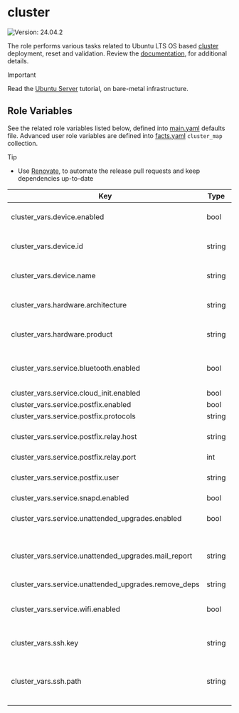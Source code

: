 # cluster

![Version: 24.04.2](https://img.shields.io/badge/Version-24.04.2-informational?style=flat-square)

The role performs various tasks related to Ubuntu LTS OS based [cluster](https://ubuntu.com/server) deployment, reset and validation. Review the [documentation](https://axivo.com/k3s-cluster/wiki/guide/configuration/roles/cluster), for additional details.

> [!IMPORTANT]
> Read the [Ubuntu Server](https://axivo.com/k3s-cluster/tutorials/handbook/server/) tutorial, on bare-metal infrastructure.

## Role Variables

See the related role variables listed below, defined into [main.yaml](./defaults/main.yaml) defaults file. Advanced user role variables are defined into [facts.yaml](./tasks/facts.yaml) `cluster_map` collection.

> [!TIP]
> - Use [Renovate](https://axivo.com/k3s-cluster/tutorials/handbook/tools/#renovate), to automate the release pull requests and keep dependencies up-to-date

| Key | Type | Default | Description |
|-----|------|---------|-------------|
| cluster_vars.device.enabled | bool | `true` | See [documentation](https://axivo.com/k3s-cluster/tutorials/handbook/server/#storage-devices), for details |
| cluster_vars.device.id | string | `"2:2"` | See [documentation](https://axivo.com/k3s-cluster/tutorials/handbook/server/#deviceid), for details |
| cluster_vars.device.name | string | `"ASMedia Technology"` | See [documentation](https://axivo.com/k3s-cluster/tutorials/handbook/server/#devicename), for details |
| cluster_vars.hardware.architecture | string | `"aarch64"` | See [documentation](https://axivo.com/k3s-cluster/tutorials/handbook/server/#hardware), for details |
| cluster_vars.hardware.product | string | `"Raspberry Pi"` | See [documentation](https://axivo.com/k3s-cluster/tutorials/handbook/server/#hardwareproduct), for details |
| cluster_vars.service.bluetooth.enabled | bool | `false` | By default, related `apt` packages are not installed |
| cluster_vars.service.cloud_init.enabled | bool | `false` |  |
| cluster_vars.service.postfix.enabled | bool | `true` |  |
| cluster_vars.service.postfix.protocols | string | `"ipv4"` |  |
| cluster_vars.service.postfix.relay.host | string | `"smtp.mail.me.com"` | iCloud mail server relay host |
| cluster_vars.service.postfix.relay.port | int | `587` |  |
| cluster_vars.service.postfix.user | string | Set values into [all.yaml](../../inventory/cluster/group_vars/all.yaml) `credentials` collection | Postfix user credentials, set at global level |
| cluster_vars.service.snapd.enabled | bool | `false` |  |
| cluster_vars.service.unattended_upgrades.enabled | bool | `true` | See [documentation](https://help.ubuntu.com/community/AutomaticSecurityUpdates), for details |
| cluster_vars.service.unattended_upgrades.mail_report | string | `"only-on-error"` | Available options are `always`, `on-change` and `only-on-error` |
| cluster_vars.service.unattended_upgrades.remove_deps | string | `"true"` |  |
| cluster_vars.service.wifi.enabled | bool | `false` | By default, related `apt` packages are not installed |
| cluster_vars.ssh.key | string | `"id_ed25519.pub"` | See [documentation](https://axivo.com/k3s-cluster/wiki/guide/configuration/user/#ssh-key), for details |
| cluster_vars.ssh.path | string | `"{{ lookup('ansible.builtin.env', 'HOME') + '/.ssh' }}"` | Full path to `.ssh` directory, a hardcoded value can be used |
